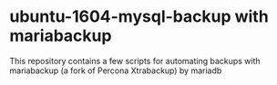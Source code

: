 # ubuntu-1604-mysql-backup with mariabackup

This repository contains a few scripts for automating backups with mariabackup (a fork of Percona Xtrabackup) by mariadb
